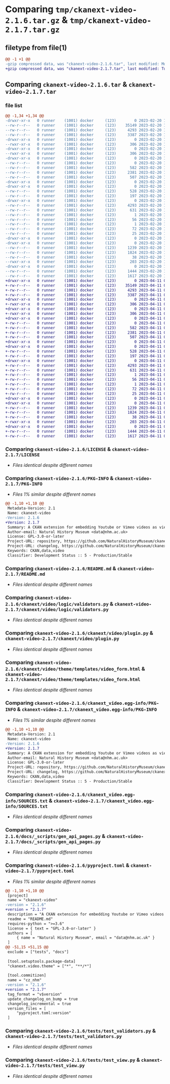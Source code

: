 # Comparing `tmp/ckanext-video-2.1.6.tar.gz` & `tmp/ckanext-video-2.1.7.tar.gz`

## filetype from file(1)

```diff
@@ -1 +1 @@
-gzip compressed data, was "ckanext-video-2.1.6.tar", last modified: Mon Feb 20 11:12:32 2023, max compression
+gzip compressed data, was "ckanext-video-2.1.7.tar", last modified: Tue Apr 11 08:44:22 2023, max compression
```

## Comparing `ckanext-video-2.1.6.tar` & `ckanext-video-2.1.7.tar`

### file list

```diff
@@ -1,34 +1,34 @@
-drwxr-xr-x   0 runner    (1001) docker     (123)        0 2023-02-20 11:12:32.758154 ckanext-video-2.1.6/
--rw-r--r--   0 runner    (1001) docker     (123)    35149 2023-02-20 11:12:21.000000 ckanext-video-2.1.6/LICENSE
--rw-r--r--   0 runner    (1001) docker     (123)     4293 2023-02-20 11:12:32.758154 ckanext-video-2.1.6/PKG-INFO
--rw-r--r--   0 runner    (1001) docker     (123)     3387 2023-02-20 11:12:21.000000 ckanext-video-2.1.6/README.md
-drwxr-xr-x   0 runner    (1001) docker     (123)        0 2023-02-20 11:12:32.754154 ckanext-video-2.1.6/ckanext/
--rwxr-xr-x   0 runner    (1001) docker     (123)      306 2023-02-20 11:12:21.000000 ckanext-video-2.1.6/ckanext/__init__.py
-drwxr-xr-x   0 runner    (1001) docker     (123)        0 2023-02-20 11:12:32.754154 ckanext-video-2.1.6/ckanext/video/
--rwxr-xr-x   0 runner    (1001) docker     (123)      306 2023-02-20 11:12:21.000000 ckanext-video-2.1.6/ckanext/video/__init__.py
-drwxr-xr-x   0 runner    (1001) docker     (123)        0 2023-02-20 11:12:32.754154 ckanext-video-2.1.6/ckanext/video/logic/
--rw-r--r--   0 runner    (1001) docker     (123)        0 2023-02-20 11:12:21.000000 ckanext-video-2.1.6/ckanext/video/logic/__init__.py
--rw-r--r--   0 runner    (1001) docker     (123)      582 2023-02-20 11:12:21.000000 ckanext-video-2.1.6/ckanext/video/logic/validators.py
--rw-r--r--   0 runner    (1001) docker     (123)     2381 2023-02-20 11:12:21.000000 ckanext-video-2.1.6/ckanext/video/plugin.py
--rw-r--r--   0 runner    (1001) docker     (123)      507 2023-02-20 11:12:21.000000 ckanext-video-2.1.6/ckanext/video/providers.py
-drwxr-xr-x   0 runner    (1001) docker     (123)        0 2023-02-20 11:12:32.754154 ckanext-video-2.1.6/ckanext/video/theme/
-drwxr-xr-x   0 runner    (1001) docker     (123)        0 2023-02-20 11:12:32.754154 ckanext-video-2.1.6/ckanext/video/theme/templates/
--rw-r--r--   0 runner    (1001) docker     (123)      528 2023-02-20 11:12:21.000000 ckanext-video-2.1.6/ckanext/video/theme/templates/video_form.html
--rw-r--r--   0 runner    (1001) docker     (123)      197 2023-02-20 11:12:21.000000 ckanext-video-2.1.6/ckanext/video/theme/templates/video_view.html
-drwxr-xr-x   0 runner    (1001) docker     (123)        0 2023-02-20 11:12:32.758154 ckanext-video-2.1.6/ckanext_video.egg-info/
--rw-r--r--   0 runner    (1001) docker     (123)     4293 2023-02-20 11:12:32.000000 ckanext-video-2.1.6/ckanext_video.egg-info/PKG-INFO
--rw-r--r--   0 runner    (1001) docker     (123)      631 2023-02-20 11:12:32.000000 ckanext-video-2.1.6/ckanext_video.egg-info/SOURCES.txt
--rw-r--r--   0 runner    (1001) docker     (123)        1 2023-02-20 11:12:32.000000 ckanext-video-2.1.6/ckanext_video.egg-info/dependency_links.txt
--rw-r--r--   0 runner    (1001) docker     (123)       56 2023-02-20 11:12:32.000000 ckanext-video-2.1.6/ckanext_video.egg-info/entry_points.txt
--rw-r--r--   0 runner    (1001) docker     (123)        1 2023-02-20 11:12:32.000000 ckanext-video-2.1.6/ckanext_video.egg-info/not-zip-safe
--rw-r--r--   0 runner    (1001) docker     (123)       72 2023-02-20 11:12:32.000000 ckanext-video-2.1.6/ckanext_video.egg-info/requires.txt
--rw-r--r--   0 runner    (1001) docker     (123)       25 2023-02-20 11:12:32.000000 ckanext-video-2.1.6/ckanext_video.egg-info/top_level.txt
-drwxr-xr-x   0 runner    (1001) docker     (123)        0 2023-02-20 11:12:32.754154 ckanext-video-2.1.6/docs/
-drwxr-xr-x   0 runner    (1001) docker     (123)        0 2023-02-20 11:12:32.758154 ckanext-video-2.1.6/docs/_scripts/
--rw-r--r--   0 runner    (1001) docker     (123)     1239 2023-02-20 11:12:21.000000 ckanext-video-2.1.6/docs/_scripts/gen_api_pages.py
--rw-r--r--   0 runner    (1001) docker     (123)     1824 2023-02-20 11:12:21.000000 ckanext-video-2.1.6/pyproject.toml
--rw-r--r--   0 runner    (1001) docker     (123)       38 2023-02-20 11:12:32.758154 ckanext-video-2.1.6/setup.cfg
--rwxr-xr-x   0 runner    (1001) docker     (123)      203 2023-02-20 11:12:21.000000 ckanext-video-2.1.6/setup.py
-drwxr-xr-x   0 runner    (1001) docker     (123)        0 2023-02-20 11:12:32.758154 ckanext-video-2.1.6/tests/
--rw-r--r--   0 runner    (1001) docker     (123)     1444 2023-02-20 11:12:21.000000 ckanext-video-2.1.6/tests/test_validators.py
--rw-r--r--   0 runner    (1001) docker     (123)     1617 2023-02-20 11:12:21.000000 ckanext-video-2.1.6/tests/test_view.py
+drwxr-xr-x   0 runner    (1001) docker     (123)        0 2023-04-11 08:44:22.402120 ckanext-video-2.1.7/
+-rw-r--r--   0 runner    (1001) docker     (123)    35149 2023-04-11 08:44:11.000000 ckanext-video-2.1.7/LICENSE
+-rw-r--r--   0 runner    (1001) docker     (123)     4293 2023-04-11 08:44:22.402120 ckanext-video-2.1.7/PKG-INFO
+-rw-r--r--   0 runner    (1001) docker     (123)     3387 2023-04-11 08:44:11.000000 ckanext-video-2.1.7/README.md
+drwxr-xr-x   0 runner    (1001) docker     (123)        0 2023-04-11 08:44:22.398120 ckanext-video-2.1.7/ckanext/
+-rwxr-xr-x   0 runner    (1001) docker     (123)      306 2023-04-11 08:44:11.000000 ckanext-video-2.1.7/ckanext/__init__.py
+drwxr-xr-x   0 runner    (1001) docker     (123)        0 2023-04-11 08:44:22.398120 ckanext-video-2.1.7/ckanext/video/
+-rwxr-xr-x   0 runner    (1001) docker     (123)      306 2023-04-11 08:44:11.000000 ckanext-video-2.1.7/ckanext/video/__init__.py
+drwxr-xr-x   0 runner    (1001) docker     (123)        0 2023-04-11 08:44:22.402120 ckanext-video-2.1.7/ckanext/video/logic/
+-rw-r--r--   0 runner    (1001) docker     (123)        0 2023-04-11 08:44:11.000000 ckanext-video-2.1.7/ckanext/video/logic/__init__.py
+-rw-r--r--   0 runner    (1001) docker     (123)      582 2023-04-11 08:44:11.000000 ckanext-video-2.1.7/ckanext/video/logic/validators.py
+-rw-r--r--   0 runner    (1001) docker     (123)     2381 2023-04-11 08:44:11.000000 ckanext-video-2.1.7/ckanext/video/plugin.py
+-rw-r--r--   0 runner    (1001) docker     (123)      507 2023-04-11 08:44:11.000000 ckanext-video-2.1.7/ckanext/video/providers.py
+drwxr-xr-x   0 runner    (1001) docker     (123)        0 2023-04-11 08:44:22.398120 ckanext-video-2.1.7/ckanext/video/theme/
+drwxr-xr-x   0 runner    (1001) docker     (123)        0 2023-04-11 08:44:22.402120 ckanext-video-2.1.7/ckanext/video/theme/templates/
+-rw-r--r--   0 runner    (1001) docker     (123)      528 2023-04-11 08:44:11.000000 ckanext-video-2.1.7/ckanext/video/theme/templates/video_form.html
+-rw-r--r--   0 runner    (1001) docker     (123)      197 2023-04-11 08:44:11.000000 ckanext-video-2.1.7/ckanext/video/theme/templates/video_view.html
+drwxr-xr-x   0 runner    (1001) docker     (123)        0 2023-04-11 08:44:22.402120 ckanext-video-2.1.7/ckanext_video.egg-info/
+-rw-r--r--   0 runner    (1001) docker     (123)     4293 2023-04-11 08:44:22.000000 ckanext-video-2.1.7/ckanext_video.egg-info/PKG-INFO
+-rw-r--r--   0 runner    (1001) docker     (123)      631 2023-04-11 08:44:22.000000 ckanext-video-2.1.7/ckanext_video.egg-info/SOURCES.txt
+-rw-r--r--   0 runner    (1001) docker     (123)        1 2023-04-11 08:44:22.000000 ckanext-video-2.1.7/ckanext_video.egg-info/dependency_links.txt
+-rw-r--r--   0 runner    (1001) docker     (123)       56 2023-04-11 08:44:22.000000 ckanext-video-2.1.7/ckanext_video.egg-info/entry_points.txt
+-rw-r--r--   0 runner    (1001) docker     (123)        1 2023-04-11 08:44:22.000000 ckanext-video-2.1.7/ckanext_video.egg-info/not-zip-safe
+-rw-r--r--   0 runner    (1001) docker     (123)       72 2023-04-11 08:44:22.000000 ckanext-video-2.1.7/ckanext_video.egg-info/requires.txt
+-rw-r--r--   0 runner    (1001) docker     (123)       25 2023-04-11 08:44:22.000000 ckanext-video-2.1.7/ckanext_video.egg-info/top_level.txt
+drwxr-xr-x   0 runner    (1001) docker     (123)        0 2023-04-11 08:44:22.398120 ckanext-video-2.1.7/docs/
+drwxr-xr-x   0 runner    (1001) docker     (123)        0 2023-04-11 08:44:22.402120 ckanext-video-2.1.7/docs/_scripts/
+-rw-r--r--   0 runner    (1001) docker     (123)     1239 2023-04-11 08:44:11.000000 ckanext-video-2.1.7/docs/_scripts/gen_api_pages.py
+-rw-r--r--   0 runner    (1001) docker     (123)     1824 2023-04-11 08:44:11.000000 ckanext-video-2.1.7/pyproject.toml
+-rw-r--r--   0 runner    (1001) docker     (123)       38 2023-04-11 08:44:22.402120 ckanext-video-2.1.7/setup.cfg
+-rwxr-xr-x   0 runner    (1001) docker     (123)      203 2023-04-11 08:44:11.000000 ckanext-video-2.1.7/setup.py
+drwxr-xr-x   0 runner    (1001) docker     (123)        0 2023-04-11 08:44:22.402120 ckanext-video-2.1.7/tests/
+-rw-r--r--   0 runner    (1001) docker     (123)     1444 2023-04-11 08:44:11.000000 ckanext-video-2.1.7/tests/test_validators.py
+-rw-r--r--   0 runner    (1001) docker     (123)     1617 2023-04-11 08:44:11.000000 ckanext-video-2.1.7/tests/test_view.py
```

### Comparing `ckanext-video-2.1.6/LICENSE` & `ckanext-video-2.1.7/LICENSE`

 * *Files identical despite different names*

### Comparing `ckanext-video-2.1.6/PKG-INFO` & `ckanext-video-2.1.7/PKG-INFO`

 * *Files 1% similar despite different names*

```diff
@@ -1,10 +1,10 @@
 Metadata-Version: 2.1
 Name: ckanext-video
-Version: 2.1.6
+Version: 2.1.7
 Summary: A CKAN extension for embedding Youtube or Vimeo videos as views.
 Author-email: Natural History Museum <data@nhm.ac.uk>
 License: GPL-3.0-or-later
 Project-URL: repository, https://github.com/NaturalHistoryMuseum/ckanext-video
 Project-URL: changelog, https://github.com/NaturalHistoryMuseum/ckanext-video/blob/main/CHANGELOG.md
 Keywords: CKAN,data,video
 Classifier: Development Status :: 5 - Production/Stable
```

### Comparing `ckanext-video-2.1.6/README.md` & `ckanext-video-2.1.7/README.md`

 * *Files identical despite different names*

### Comparing `ckanext-video-2.1.6/ckanext/video/logic/validators.py` & `ckanext-video-2.1.7/ckanext/video/logic/validators.py`

 * *Files identical despite different names*

### Comparing `ckanext-video-2.1.6/ckanext/video/plugin.py` & `ckanext-video-2.1.7/ckanext/video/plugin.py`

 * *Files identical despite different names*

### Comparing `ckanext-video-2.1.6/ckanext/video/theme/templates/video_form.html` & `ckanext-video-2.1.7/ckanext/video/theme/templates/video_form.html`

 * *Files identical despite different names*

### Comparing `ckanext-video-2.1.6/ckanext_video.egg-info/PKG-INFO` & `ckanext-video-2.1.7/ckanext_video.egg-info/PKG-INFO`

 * *Files 1% similar despite different names*

```diff
@@ -1,10 +1,10 @@
 Metadata-Version: 2.1
 Name: ckanext-video
-Version: 2.1.6
+Version: 2.1.7
 Summary: A CKAN extension for embedding Youtube or Vimeo videos as views.
 Author-email: Natural History Museum <data@nhm.ac.uk>
 License: GPL-3.0-or-later
 Project-URL: repository, https://github.com/NaturalHistoryMuseum/ckanext-video
 Project-URL: changelog, https://github.com/NaturalHistoryMuseum/ckanext-video/blob/main/CHANGELOG.md
 Keywords: CKAN,data,video
 Classifier: Development Status :: 5 - Production/Stable
```

### Comparing `ckanext-video-2.1.6/ckanext_video.egg-info/SOURCES.txt` & `ckanext-video-2.1.7/ckanext_video.egg-info/SOURCES.txt`

 * *Files identical despite different names*

### Comparing `ckanext-video-2.1.6/docs/_scripts/gen_api_pages.py` & `ckanext-video-2.1.7/docs/_scripts/gen_api_pages.py`

 * *Files identical despite different names*

### Comparing `ckanext-video-2.1.6/pyproject.toml` & `ckanext-video-2.1.7/pyproject.toml`

 * *Files 1% similar despite different names*

```diff
@@ -1,10 +1,10 @@
 [project]
 name = "ckanext-video"
-version = "2.1.6"
+version = "2.1.7"
 description = "A CKAN extension for embedding Youtube or Vimeo videos as views."
 readme = "README.md"
 requires-python = ">=3.6"
 license = { text = "GPL-3.0-or-later" }
 authors = [
     { name = "Natural History Museum", email = "data@nhm.ac.uk" }
 ]
@@ -51,15 +51,15 @@
 exclude = ["tests", "docs"]
 
 [tool.setuptools.package-data]
 "ckanext.video.theme" = ["*", "**/*"]
 
 [tool.commitizen]
 name = "cz_nhm"
-version = "2.1.6"
+version = "2.1.7"
 tag_format = "v$version"
 update_changelog_on_bump = true
 changelog_incremental = true
 version_files = [
     "pyproject.toml:version"
 ]
```

### Comparing `ckanext-video-2.1.6/tests/test_validators.py` & `ckanext-video-2.1.7/tests/test_validators.py`

 * *Files identical despite different names*

### Comparing `ckanext-video-2.1.6/tests/test_view.py` & `ckanext-video-2.1.7/tests/test_view.py`

 * *Files identical despite different names*

